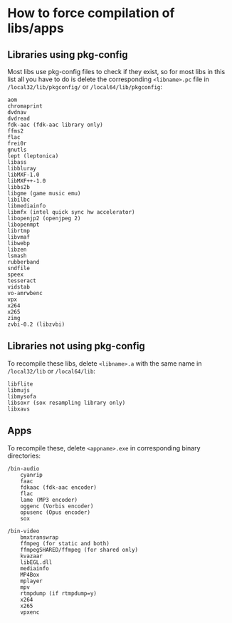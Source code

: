 How to force compilation of libs/apps
====

## Libraries using pkg-config
Most libs use pkg-config files to check if they exist, so for most libs in this list all you have to do is delete the corresponding `<libname>.pc` file in `/local32/lib/pkgconfig/` or `/local64/lib/pkgconfig`:
```
aom
chromaprint
dvdnav
dvdread
fdk-aac (fdk-aac library only)
ffms2
flac
frei0r
gnutls
lept (leptonica)
libass
libbluray
libMXF-1.0
libMXF++-1.0
libbs2b
libgme (game music emu)
libilbc
libmediainfo
libmfx (intel quick sync hw accelerator)
libopenjp2 (openjpeg 2)
libopenmpt
librtmp
libvmaf
libwebp
libzen
lsmash
rubberband
sndfile
speex
tesseract
vidstab
vo-amrwbenc
vpx
x264
x265
zimg
zvbi-0.2 (libzvbi)
```

## Libraries not using pkg-config
To recompile these libs, delete `<libname>.a` with the same name in `/local32/lib` or `/local64/lib`:
```
libflite
libmujs
libmysofa
libsoxr (sox resampling library only)
libxavs
```

## Apps
To recompile these, delete `<appname>.exe` in corresponding binary directories:

```
/bin-audio
    cyanrip
    faac
    fdkaac (fdk-aac encoder)
    flac
    lame (MP3 encoder)
    oggenc (Vorbis encoder)
    opusenc (Opus encoder)
    sox

/bin-video
    bmxtranswrap
    ffmpeg (for static and both)
    ffmpegSHARED/ffmpeg (for shared only)
    kvazaar
    libEGL.dll
    mediainfo
    MP4Box
    mplayer
    mpv
    rtmpdump (if rtmpdump=y)
    x264
    x265
    vpxenc
```

